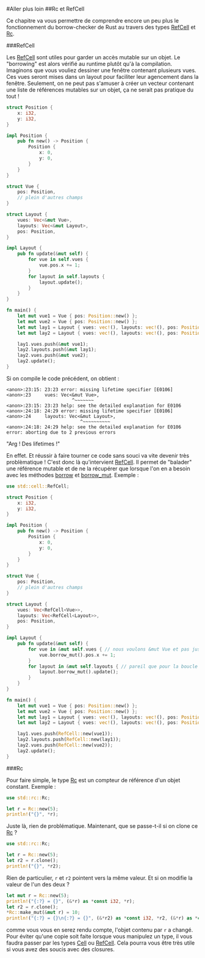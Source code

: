 #Aller plus loin
##Rc et RefCell

Ce chapitre va vous permettre de comprendre encore un peu plus le fonctionnement du borrow-checker de Rust au travers des types [RefCell](https://doc.rust-lang.org/stable/std/cell/struct.RefCell.html) et [Rc](https://doc.rust-lang.org/stable/std/rc/struct.Rc.html).

###RefCell

Les [RefCell](https://doc.rust-lang.org/stable/std/cell/struct.RefCell.html) sont utiles pour garder un accès mutable sur un objet. Le "borrowing" est alors vérifié au runtime plutôt qu'à la compilation. Imaginons que vous vouliez dessiner une fenêtre contenant plusieurs vues. Ces vues seront mises dans un layout pour faciliter leur agencement dans la fenêtre. Seulement, on ne peut pas s'amuser à créer un vecteur contenant une liste de références mutables sur un objet, ça ne serait pas pratique du tout !

```Rust
struct Position {
    x: i32,
    y: i32,
}

impl Position {
    pub fn new() -> Position {
        Position {
            x: 0,
            y: 0,
        }
    }
}

struct Vue {
    pos: Position,
    // plein d'autres champs
}

struct Layout {
    vues: Vec<&mut Vue>,
    layouts: Vec<&mut Layout>,
    pos: Position,
}

impl Layout {
    pub fn update(&mut self) {
        for vue in self.vues {
            vue.pos.x += 1;
        }
        for layout in self.layouts {
            layout.update();
        }
    }
}

fn main() {
    let mut vue1 = Vue { pos: Position::new() };
    let mut vue2 = Vue { pos: Position::new() };
    let mut lay1 = Layout { vues: vec!(), layouts: vec!(), pos: Position::new() };
    let mut lay2 = Layout { vues: vec!(), layouts: vec!(), pos: Position::new() };

    lay1.vues.push(&mut vue1);
    lay2.layouts.push(&mut lay1);
    lay2.vues.push(&mut vue2);
    lay2.update();
}
```

Si on compile le code précédent, on obtient :

```Shell
<anon>:23:15: 23:23 error: missing lifetime specifier [E0106]
<anon>:23     vues: Vec<&mut Vue>,
                        ^~~~~~~~
<anon>:23:15: 23:23 help: see the detailed explanation for E0106
<anon>:24:18: 24:29 error: missing lifetime specifier [E0106]
<anon>:24     layouts: Vec<&mut Layout>,
                           ^~~~~~~~~~~
<anon>:24:18: 24:29 help: see the detailed explanation for E0106
error: aborting due to 2 previous errors
```

"Arg ! Des lifetimes !"

En effet. Et réussir à faire tourner ce code sans souci va vite devenir très problèmatique ! C'est donc là qu'intervient [RefCell](https://doc.rust-lang.org/stable/std/cell/struct.RefCell.html). Il permet de "balader" une référence mutable et de ne la récupérer que lorsque l'on en a besoin avec les méthodes [borrow](https://doc.rust-lang.org/stable/std/cell/struct.RefCell.html#method.borrow) et [borrow_mut](https://doc.rust-lang.org/stable/std/cell/struct.RefCell.html#method.borrow_mut). Exemple :

```Rust
use std::cell::RefCell;

struct Position {
    x: i32,
    y: i32,
}

impl Position {
    pub fn new() -> Position {
        Position {
            x: 0,
            y: 0,
        }
    }
}

struct Vue {
    pos: Position,
    // plein d'autres champs
}

struct Layout {
    vues: Vec<RefCell<Vue>>,
    layouts: Vec<RefCell<Layout>>,
    pos: Position,
}

impl Layout {
    pub fn update(&mut self) {
        for vue in &mut self.vues { // nous voulons &mut Vue et pas juste Vue
            vue.borrow_mut().pos.x += 1;
        }
        for layout in &mut self.layouts { // pareil que pour la boucle précédente
            layout.borrow_mut().update();
        }
    }
}

fn main() {
    let mut vue1 = Vue { pos: Position::new() };
    let mut vue2 = Vue { pos: Position::new() };
    let mut lay1 = Layout { vues: vec!(), layouts: vec!(), pos: Position::new() };
    let mut lay2 = Layout { vues: vec!(), layouts: vec!(), pos: Position::new() };

    lay1.vues.push(RefCell::new(vue1));
    lay2.layouts.push(RefCell::new(lay1));
    lay2.vues.push(RefCell::new(vue2));
    lay2.update();
}
```

###Rc

Pour faire simple, le type [Rc](https://doc.rust-lang.org/stable/std/rc/struct.Rc.html) est un compteur de référence d'un objet constant. Exemple :

```Rust
use std::rc::Rc;

let r = Rc::new(5);
println!("{}", *r);
```

Juste là, rien de problématique. Maintenant, que se passe-t-il si on clone ce [Rc](https://doc.rust-lang.org/stable/std/rc/struct.Rc.html) ?

```Rust
use std::rc::Rc;

let r = Rc::new(5);
let r2 = r.clone();
println!("{}", *r2);
```

Rien de particulier, `r` et `r2` pointent vers la même valeur. Et si on modifie la valeur de l'un des deux ?

```Rust
let mut r = Rc::new(5);
println!("{:?} = {}", (&*r) as *const i32, *r);
let r2 = r.clone();
*Rc::make_mut(&mut r) = 10;
println!("{:?} = {}\n{:?} = {}", (&*r2) as *const i32, *r2, (&*r) as *const i32, *r);
```

comme vous vous en serez rendu compte, l'objet contenu par `r` a changé. Pour éviter qu'une copie soit faite lorsque vous manipulez un type, il vous faudra passer par les types [Cell](https://doc.rust-lang.org/stable/std/cell/struct.Cell.html) ou [RefCell](https://doc.rust-lang.org/stable/std/cell/struct.RefCell.html). Cela pourra vous être très utile si vous avez des soucis avec des closures.
